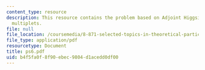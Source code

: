 ```yaml
---
content_type: resource
description: This resource contains the problem based on Adjoint Higgsing, Supergravity
  multiplets.
file: null
file_location: /coursemedia/8-871-selected-topics-in-theoretical-particle-physics-branes-and-gauge-theory-dynamics-fall-2004/b4f5fa0f8f90ebec9804d1acedd0df00_ps6.pdf
file_type: application/pdf
resourcetype: Document
title: ps6.pdf
uid: b4f5fa0f-8f90-ebec-9804-d1acedd0df00
---
```

